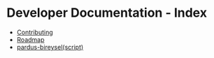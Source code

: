 # Developer Documentation - Index
- [Contributing](./contributing.md)
- [Roadmap](./roadmap.md)
- [pardus-bireysel(script)](./pardus-bireysel/introduction.md)